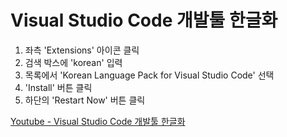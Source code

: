 # Visual Studio Code 개발툴 한글화

1. 좌측 'Extensions' 아이콘 클릭
2. 검색 박스에 'korean' 입력
3. 목록에서 'Korean Language Pack for Visual Studio Code' 선택
4. 'Install' 버튼 클릭
5. 하단의 'Restart Now' 버튼 클릭

[Youtube - Visual Studio Code 개발툴 한글화](https://youtu.be/kx7kpDC5llg)
